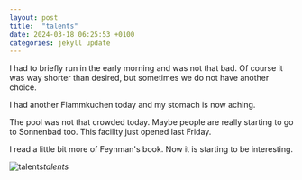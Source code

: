 ```yaml
---
layout: post
title:  "talents"
date: 2024-03-18 06:25:53 +0100
categories: jekyll update
---
```


I had to briefly run in the early morning and was not that bad. Of course it was way shorter than desired, but sometimes we do not have another choice.  

I had another Flammkuchen today and my stomach is now aching.  

The pool was not that crowded today. Maybe people are really starting to go to Sonnenbad too. This facility just opened last Friday.  

I read a little bit more of Feynman's book. Now it is starting to be interesting.



![talents](https://lh3.googleusercontent.com/pw/AP1GczNmcqtEZa-0JJqYOqN5PtwD5rOA0GDGgM860z6juaaz4uIWS42I2BAsTi3uumPDTuqKr0OomO3G1MC2xtvjgfYyf3ho0y3G8KrMXkII0qcuOjUb6aQ=w0)*talents*&nbsp;



[jekyll-docs]: https://jekyllrb.com/docs/home
[jekyll-gh]:   https://github.com/jekyll/jekyll
[jekyll-talk]: https://talk.jekyllrb.com/
